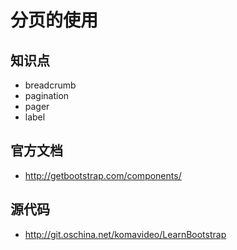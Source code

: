 分页的使用
=========

## 知识点

* breadcrumb
* pagination
* pager
* label

## 官方文档

* http://getbootstrap.com/components/

## 源代码

* http://git.oschina.net/komavideo/LearnBootstrap
